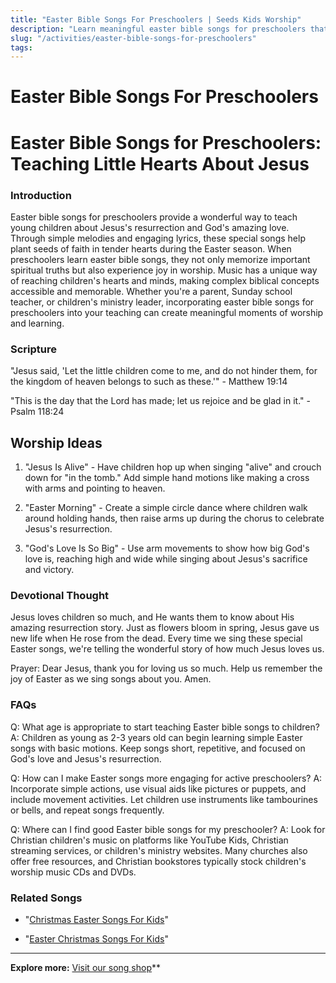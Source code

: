 ```yaml
---
title: "Easter Bible Songs For Preschoolers | Seeds Kids Worship"
description: "Learn meaningful easter bible songs for preschoolers that teach Scripture through music. Interactive worship resources for kids and families."
slug: "/activities/easter-bible-songs-for-preschoolers"
tags:
---
```


# Easter Bible Songs For Preschoolers

# Easter Bible Songs for Preschoolers: Teaching Little Hearts About Jesus

### Introduction
Easter bible songs for preschoolers provide a wonderful way to teach young children about Jesus's resurrection and God's amazing love. Through simple melodies and engaging lyrics, these special songs help plant seeds of faith in tender hearts during the Easter season. When preschoolers learn easter bible songs, they not only memorize important spiritual truths but also experience joy in worship. Music has a unique way of reaching children's hearts and minds, making complex biblical concepts accessible and memorable. Whether you're a parent, Sunday school teacher, or children's ministry leader, incorporating easter bible songs for preschoolers into your teaching can create meaningful moments of worship and learning.

### Scripture
"Jesus said, 'Let the little children come to me, and do not hinder them, for the kingdom of heaven belongs to such as these.'" - Matthew 19:14

"This is the day that the Lord has made; let us rejoice and be glad in it." - Psalm 118:24

## Worship Ideas
1. "Jesus Is Alive" - Have children hop up when singing "alive" and crouch down for "in the tomb." Add simple hand motions like making a cross with arms and pointing to heaven.

2. "Easter Morning" - Create a simple circle dance where children walk around holding hands, then raise arms up during the chorus to celebrate Jesus's resurrection.

3. "God's Love Is So Big" - Use arm movements to show how big God's love is, reaching high and wide while singing about Jesus's sacrifice and victory.

### Devotional Thought
Jesus loves children so much, and He wants them to know about His amazing resurrection story. Just as flowers bloom in spring, Jesus gave us new life when He rose from the dead. Every time we sing these special Easter songs, we're telling the wonderful story of how much Jesus loves us.

Prayer: Dear Jesus, thank you for loving us so much. Help us remember the joy of Easter as we sing songs about you. Amen.

### FAQs

Q: What age is appropriate to start teaching Easter bible songs to children?
A: Children as young as 2-3 years old can begin learning simple Easter songs with basic motions. Keep songs short, repetitive, and focused on God's love and Jesus's resurrection.

Q: How can I make Easter songs more engaging for active preschoolers?
A: Incorporate simple actions, use visual aids like pictures or puppets, and include movement activities. Let children use instruments like tambourines or bells, and repeat songs frequently.

Q: Where can I find good Easter bible songs for my preschooler?
A: Look for Christian children's music on platforms like YouTube Kids, Christian streaming services, or children's ministry websites. Many churches also offer free resources, and Christian bookstores typically stock children's worship music CDs and DVDs.

### Related Songs

- "[Christmas Easter Songs For Kids](/activities/christmas-easter-songs-for-kids/)"

- "[Easter Christmas Songs For Kids](/activities/easter-christmas-songs-for-kids/)"

---

**Explore more:** [Visit our song shop](https://seedskidsworship.com/shop)**

<!-- Schema Markup -->
<script type="application/ld+json">
{
  "@context": "https://schema.org",
  "@type": "MusicRecording",
  "name": "Easter Bible Songs For Preschoolers",
  "byArtist": {
    "@type": "MusicGroup",
    "name": "Seeds Kids Worship"
  },
  "isFamilyFriendly": true,
  "url": "https://seedskidsworship.com/activities/easter-bible-songs-for-preschoolers/"
}
</script>